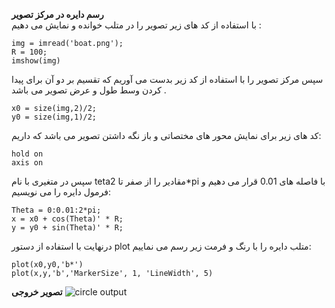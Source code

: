 **رسم دایره در مرکز تصویر**<br>
با استفاده از کد های زیر تصویر را در متلب خوانده و نمایش می دهیم :

```
img = imread('boat.png');
R = 100;
imshow(img)
```
سپس مرکز تصویر را با استفاده از کد زیر بدست می آوریم که تقسیم بر دو آن برای پیدا کردن وسط طول و عرض تصویر می باشد .
```
x0 = size(img,2)/2;
y0 = size(img,1)/2;
```
کد های زیر برای نمایش محور های مختصاتی و باز نگه داشتن تصویر می باشد که داریم:
```
hold on
axis on
```
سپس در متغیری با نام tetaمقادیر را از صفر تا 2*pi با فاصله های 0.01 قرار می دهیم و فرمول دایره را می نویسیم:
```
Theta = 0:0.01:2*pi;
x = x0 + cos(Theta)' * R;
y = y0 + sin(Theta)' * R;
```
درنهایت با استفاده از دستور plot متلب دایره را با رنگ و فرمت زیر رسم می نماییم:


```
plot(x0,y0,'b*')
plot(x,y,'b','MarkerSize', 1, 'LineWidth', 5)
```
**تصویر خروجی**
![circle output](https://user-images.githubusercontent.com/94124607/163372048-45644e19-528e-40b5-b5a3-982759b90de9.png)
